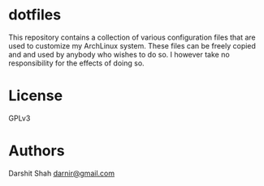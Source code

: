 dotfiles
========

This repository contains a collection of various configuration files that are
used to customize my ArchLinux system. These files can be freely copied and
and used by anybody who wishes to do so. I however take no responsibility for
the effects of doing so.

License
=======
GPLv3

Authors
=======
Darshit Shah  <darnir@gmail.com>
